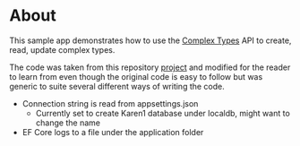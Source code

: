 ﻿# About

This sample app demonstrates how to use the [Complex Types](https://learn.microsoft.com/en-us/ef/core/what-is-new/ef-core-8.0/whatsnew#value-objects-using-complex-types) API to create, read, update complex types.

The code was taken from this repository [project](https://github.com/dotnet/EntityFramework.Docs/tree/main/samples/core/Miscellaneous/NewInEFCore8) and modified for the reader to learn from even though the original code is easy to follow but was generic to suite several different ways of writing the code.

- Connection string is read from appsettings.json
    - Currently set to create Karen1 database under localdb, might want to change the name
- EF Core logs to a file under the application folder
